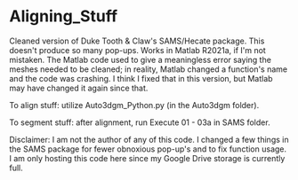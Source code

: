# Aligning_Stuff
 Cleaned version of Duke Tooth & Claw's SAMS/Hecate package. This doesn't produce so many pop-ups. Works in Matlab R2021a, if I'm not mistaken. The Matlab code used to give a meaningless error saying the meshes needed to be cleaned; in reality, Matlab changed a function's name and the code was crashing. I think I fixed that in this version, but Matlab may have changed it again since that. 

To align stuff: utilize Auto3dgm_Python.py (in the Auto3dgm folder). 

To segment stuff: after alignment, run Execute 01 - 03a in SAMS folder. 

 Disclaimer: I am not the author of any of this code. I changed a few things in the SAMS package for fewer obnoxious pop-up's and to fix function usage. I am only hosting this code here since my Google Drive storage is currently full. 

